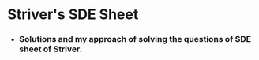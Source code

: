 # Striver's SDE Sheet

- ### Solutions and my approach of solving the questions of SDE sheet of Striver.